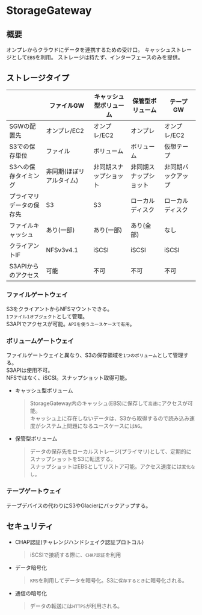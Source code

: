 # StorageGateway
## 概要
オンプレからクラウドにデータを連携するための受け口。
キャッシュストレージとして`EBS`を利用。
ストレージは持たず、インターフェースのみを提供。

## ストレージタイプ
||ファイルGW|キャッシュ型ボリューム|保管型ボリューム|テープGW|
|---|---|---|---|---|
|SGWの配置先|オンプレ/EC2|オンプレ/EC2|オンプレ|オンプレ/EC2|
|S3での保存単位|ファイル|ボリューム|ボリューム|仮想テープ|
|S3への保存タイミング|非同期(ほぼリアルタイム)|非同期スナップショット|非同期スナップショット|非同期バックアップ|
|プライマリデータの保存先|S3|S3|ローカルディスク|ローカルディスク|
|ファイルキャッシュ|あり(一部)|あり(一部)|あり(全部)|なし|
|クライアントIF|NFSv3v4.1|iSCSI|iSCSI|iSCSI|
|S3APIからのアクセス|可能|不可|不可|不可|

### ファイルゲートウェイ
S3をクライアントからNFSマウントできる。  
`1ファイル1オブジェクト`として管理。  
S3APIでアクセスが可能。`APIを使うユースケースで有用`。

### ボリュームゲートウェイ
ファイルゲートウェイと異なり、S3の保存領域を`1つのボリューム`として管理する。  
S3APIは使用不可。  
NFSではなく、iSCSI。スナップショット取得可能。

- キャッシュ型ボリューム
    > StorageGateway内のキャッシュ(EBS)に保存して`高速に`アクセスが可能。  
    > キャッシュ上に存在しないデータは、S3から取得するので読み込み速度がシステム上問題になるユースケースには`NG`。
- 保管型ボリューム
    > データの保存先をローカルストレージ(プライマリ)として、定期的にスナップショットをS3に転送する。  
    > スナップショットはEBSとしてリストア可能。アクセス速度には`変化なし`。

### テープゲートウェイ
テープデバイスの代わりにS3やGlacierにバックアップする。

## セキュリティ
- CHAP認証(チャレンジハンドシェイク認証プロトコル)
    >iSCSIで接続する際に、`CHAP認証`を利用
- データ暗号化
    > `KMS`を利用してデータを暗号化。S3に`保存するとき`に暗号化される。
- 通信の暗号化
    > データの転送には`HTTPS`が利用される。

